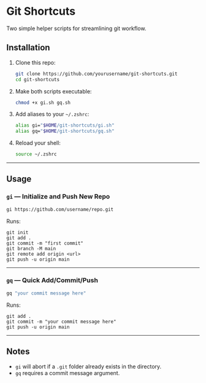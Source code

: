 # Git Shortcuts

Two simple helper scripts for streamlining git workflow.

## Installation

1. Clone this repo:
   ```zsh
   git clone https://github.com/yourusername/git-shortcuts.git
   cd git-shortcuts
   ```

2. Make both scripts executable:
   ```zsh
   chmod +x gi.sh gq.sh
   ```

3. Add aliases to your `~/.zshrc`:
   ```zsh
   alias gi="$HOME/git-shortcuts/gi.sh"
   alias gq="$HOME/git-shortcuts/gq.sh"
   ```

4. Reload your shell:
   ```zsh
   source ~/.zshrc
   ```

---

## Usage

### `gi` — Initialize and Push New Repo
```zsh
gi https://github.com/username/repo.git
```
Runs:
```
git init
git add .
git commit -m "first commit"
git branch -M main
git remote add origin <url>
git push -u origin main
```

---

### `gq` — Quick Add/Commit/Push
```zsh
gq "your commit message here"
```
Runs:
```
git add .
git commit -m "your commit message here"
git push -u origin main
```

---

## Notes
- `gi` will abort if a `.git` folder already exists in the directory.  
- `gq` requires a commit message argument.

